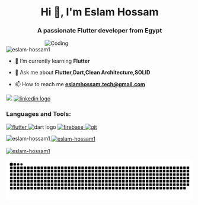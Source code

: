 <h1 align="center">Hi 👋, I'm Eslam Hossam</h1>
<h3 align="center">A passionate Flutter developer from Egypt</h3>
<img align= "right" alt="Coding" width="400" src="https://images-wixmp-ed30a86b8c4ca887773594c2.wixmp.com/f/c83c004e-1370-4756-88e5-4071de797088/dgdq8br-09cc7ad6-a021-47a5-b0e0-917b12b0f7a7.gif?token=eyJ0eXAiOiJKV1QiLCJhbGciOiJIUzI1NiJ9.eyJzdWIiOiJ1cm46YXBwOjdlMGQxODg5ODIyNjQzNzNhNWYwZDQxNWVhMGQyNmUwIiwiaXNzIjoidXJuOmFwcDo3ZTBkMTg4OTgyMjY0MzczYTVmMGQ0MTVlYTBkMjZlMCIsIm9iaiI6W1t7InBhdGgiOiJcL2ZcL2M4M2MwMDRlLTEzNzAtNDc1Ni04OGU1LTQwNzFkZTc5NzA4OFwvZGdkcThici0wOWNjN2FkNi1hMDIxLTQ3YTUtYjBlMC05MTdiMTJiMGY3YTcuZ2lmIn1dXSwiYXVkIjpbInVybjpzZXJ2aWNlOmZpbGUuZG93bmxvYWQiXX0.tqRMtE-b2QiI2nnefNxSDMJvZCcYqFmq2ccg_Xfzqb8">

<p align="left"> <img src="https://komarev.com/ghpvc/?username=eslam-hossam1&label=Profile%20views&color=0e75b6&style=flat" alt="eslam-hossam1" /> </p>


- 🌱 I’m currently learning **Flutter**

- 💬 Ask me about **Flutter,Dart,Clean Architecture,SOLID**

- 📫 How to reach me **eslamhossam.tech@gmail.com**

 <a href="https://eslam-hossam1.github.io/" rel="nofollow">
      <img src="https://camo.githubusercontent.com/bbb66bfd2c1b28268f0e76e7f8f987734625ee634d5e5ed01b919bae4bf5e6ae/68747470733a2f2f696d672e736869656c64732e696f2f62616467652f4d7920506f7274666f6c696f2d3030333037413f7374796c653d666c61742d737175617265266c6f676f3d6c696e6b66697265266c6f676f436f6c6f723d7768697465" style="height: 32px; max-width: 100%;" data-canonical-src="https://img.shields.io/badge/My Portfolio-00307A?style=flat-square&amp;logo=linkfire&amp;logoColor=white"></a>
       <a href="https://www.linkedin.com/in/eslam-hossam-591708316/" target="_blank">
    <img src="https://img.shields.io/static/v1?message=LinkedIn&logo=linkedin&label=&color=0077B5&logoColor=white&labelColor=&style=for-the-badge" height=" 32px;max-width: 100%;" alt="linkedin logo"  />
  </a>

<h3 align="left">Languages and Tools:</h3>
<p align="left">   <a href="https://flutter.dev" target="_blank" rel="noreferrer"> <img src="https://www.vectorlogo.zone/logos/flutterio/flutterio-icon.svg" alt="flutter" width="40" height="40"/> </a><img alt="dart logo" src="https://cdn.jsdelivr.net/gh/devicons/devicon/icons/dart/dart-original.svg" style=" width="40" height="40""> <a href="https://firebase.google.com/" target="_blank" rel="noreferrer"> <img src="https://www.vectorlogo.zone/logos/firebase/firebase-icon.svg" alt="firebase" width="40" height="40"/> </a> <a href="https://git-scm.com/" target="_blank" rel="noreferrer"> <img src="https://www.vectorlogo.zone/logos/git-scm/git-scm-icon.svg" alt="git" width="40" height="40"/>  </p>

<p><img align="left" src="https://github-readme-stats.vercel.app/api/top-langs?username=eslam-hossam1&show_icons=true&locale=en&layout=compact" alt="eslam-hossam1" /></p>

<p>&nbsp;<img align="center" src="https://github-readme-stats.vercel.app/api?username=eslam-hossam1&show_icons=true&locale=en" alt="eslam-hossam1" /></p>

<p><img align="center" src="https://github-readme-streak-stats.herokuapp.com/?user=eslam-hossam1&" alt="eslam-hossam1" /></p>
<img src="https://raw.githubusercontent.com/platane/snk/output/github-contribution-grid-snake-dark.svg" style="max-width: 100%;">

